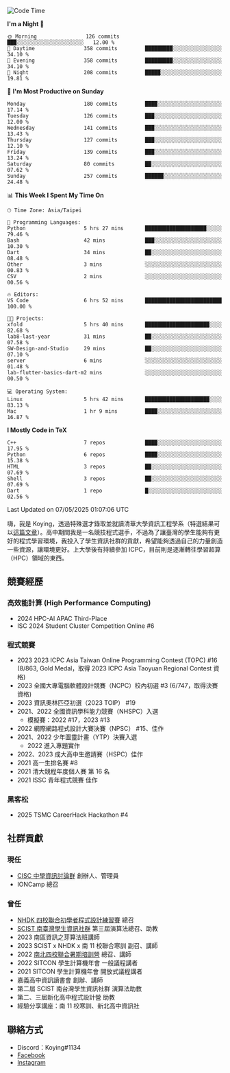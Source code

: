 <!--START_SECTION:waka-->
![Code Time](http://img.shields.io/badge/Code%20Time-1%2C462%20hrs%2020%20mins-blue)

**I'm a Night 🦉** 

```text
🌞 Morning                126 commits         ███░░░░░░░░░░░░░░░░░░░░░░   12.00 % 
🌆 Daytime                358 commits         █████████░░░░░░░░░░░░░░░░   34.10 % 
🌃 Evening                358 commits         █████████░░░░░░░░░░░░░░░░   34.10 % 
🌙 Night                  208 commits         █████░░░░░░░░░░░░░░░░░░░░   19.81 % 
```
📅 **I'm Most Productive on Sunday** 

```text
Monday                   180 commits         ████░░░░░░░░░░░░░░░░░░░░░   17.14 % 
Tuesday                  126 commits         ███░░░░░░░░░░░░░░░░░░░░░░   12.00 % 
Wednesday                141 commits         ███░░░░░░░░░░░░░░░░░░░░░░   13.43 % 
Thursday                 127 commits         ███░░░░░░░░░░░░░░░░░░░░░░   12.10 % 
Friday                   139 commits         ███░░░░░░░░░░░░░░░░░░░░░░   13.24 % 
Saturday                 80 commits          ██░░░░░░░░░░░░░░░░░░░░░░░   07.62 % 
Sunday                   257 commits         ██████░░░░░░░░░░░░░░░░░░░   24.48 % 
```


📊 **This Week I Spent My Time On** 

```text
🕑︎ Time Zone: Asia/Taipei

💬 Programming Languages: 
Python                   5 hrs 27 mins       ████████████████████░░░░░   79.46 % 
Bash                     42 mins             ███░░░░░░░░░░░░░░░░░░░░░░   10.30 % 
Dart                     34 mins             ██░░░░░░░░░░░░░░░░░░░░░░░   08.48 % 
Other                    3 mins              ░░░░░░░░░░░░░░░░░░░░░░░░░   00.83 % 
CSV                      2 mins              ░░░░░░░░░░░░░░░░░░░░░░░░░   00.56 % 

🔥 Editors: 
VS Code                  6 hrs 52 mins       █████████████████████████   100.00 % 

🐱‍💻 Projects: 
xfold                    5 hrs 40 mins       █████████████████████░░░░   82.68 % 
lab8-last-year           31 mins             ██░░░░░░░░░░░░░░░░░░░░░░░   07.58 % 
SW-Design-and-Studio     29 mins             ██░░░░░░░░░░░░░░░░░░░░░░░   07.10 % 
server                   6 mins              ░░░░░░░░░░░░░░░░░░░░░░░░░   01.48 % 
lab-flutter-basics-dart-m2 mins              ░░░░░░░░░░░░░░░░░░░░░░░░░   00.50 % 

💻 Operating System: 
Linux                    5 hrs 42 mins       █████████████████████░░░░   83.13 % 
Mac                      1 hr 9 mins         ████░░░░░░░░░░░░░░░░░░░░░   16.87 % 
```

**I Mostly Code in TeX** 

```text
C++                      7 repos             ████░░░░░░░░░░░░░░░░░░░░░   17.95 % 
Python                   6 repos             ████░░░░░░░░░░░░░░░░░░░░░   15.38 % 
HTML                     3 repos             ██░░░░░░░░░░░░░░░░░░░░░░░   07.69 % 
Shell                    3 repos             ██░░░░░░░░░░░░░░░░░░░░░░░   07.69 % 
Dart                     1 repo              █░░░░░░░░░░░░░░░░░░░░░░░░   02.56 % 
```




 Last Updated on 07/05/2025 01:07:06 UTC
<!--END_SECTION:waka-->


嗨，我是 Koying，透過特殊選才錄取並就讀清華大學資訊工程學系（特選結果可以[這篇文章](https://koyingtw.github.io/2022/10/31/%E7%89%B9%E9%81%B8%E5%BF%83%E5%BE%97/)）。高中期間我是一名競技程式選手，不過為了讓臺灣的學生能夠有更好的程式學習環境，我投入了學生資訊社群的貢獻，希望能夠透過自己的力量創造一些資源，讓環境更好。上大學後有持續參加 ICPC，目前則是逐漸轉往學習超算（HPC）領域的東西。

## 競賽經歷
### 高效能計算 (High Performance Computing)
- 2024 HPC-AI APAC Third-Place
- ISC 2024 Student Cluster Competition Online #6

### 程式競賽
- 2023 2023 ICPC Asia Taiwan Online Programming Contest (TOPC) #16 (8/863, Gold Medal，取得 2023 ICPC Asia Taoyuan Regional Contest 資格)
- 2023 全國大專電腦軟體設計競賽（NCPC）校內初選 #3 (6/747，取得決賽資格)
- 2023 資訊奧林匹亞初選（2023 TOIP） #19
- 2021、2022 全國資訊學科能力競賽（NHSPC）入選
    - 模擬賽：2022 #17，2023 #13
- 2022 網際網路程式設計大賽決賽（NPSC） #15、佳作
- 2021、2022 少年圖靈計畫（YTP）決賽入選
    - 2022 進入專題實作
- 2022、2023 成大高中生邀請賽（HSPC）佳作
- 2021 高一生排名賽 #8
- 2021 清大競程年度個人賽 第 16 名
- 2021 ISSC 青年程式競賽 佳作

### 黑客松
- 2025 TSMC CareerHack Hackathon #4

## 社群貢獻
### 現任
- [CISC 中學資訊討論群](https://discord.gg/mc9CgJvjZz) 創辦人、管理員
- IONCamp 總召

### 曾任
- [NHDK 四校聯合初學者程式設計練習賽](https://www.facebook.com/profile.php?id=100064076583372) 總召
- [SCIST 南臺灣學生資訊社群](https://www.facebook.com/scist.tw) 第三屆演算法總召、助教
- 2023 南區資訊之芽算法班講師
- 2023 SCIST x NHDK x 南 11 校聯合寒訓 副召、講師
- 2022 [南北四校聯合暑期培訓營](https://github.com/HHSH-CYSH-WGSH-HSNU-Summer-Camp/) 總召、講師
- 2022 SITCON 學生計算機年會 一般議程講者
- 2021 SITCON 學生計算機年會 開放式議程講者
- 嘉義高中資訊讀書會 創辦、講師
- 第二屆 SCIST 南台灣學生資訊社群 演算法助教
- 第二、三屆新化高中程式設計營 助教
- 經驗分享講座：南 11 校寒訓、新北高中資訊社

## 聯絡方式
- Discord：Koying#1134
- [Facebook](https://www.facebook.com/profile.php?id=100015800760577)
- [Instagram](https://www.instagram.com/cisc._.koying/)
